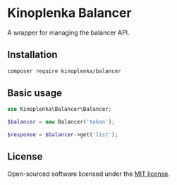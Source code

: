 # Kinoplenka Balancer

A wrapper for managing the balancer API.

## Installation

```bash
composer require kinoplenka/balancer
```

## Basic usage
```php
use Kinoplenka\Balancer\Balancer;

$balancer = new Balancer('token');

$response = $balancer->get('list');
```

## License
Open-sourced software licensed under the [MIT license](https://opensource.org/license/mit/).